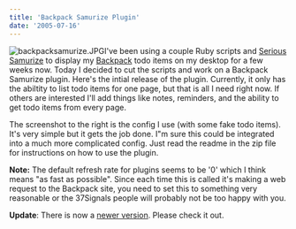 ```yaml
---
title: 'Backpack Samurize Plugin'
date: '2005-07-16'
---
```


![backpacksamurize.JPG](/images/backpacksamurize.JPG)I've been using a couple Ruby scripts and [Serious Samurize](http://www.samurize.com) to display my [Backpack](http://www.backpackit.com/) todo items on my desktop for a few weeks now. Today I decided to cut the scripts and work on a Backpack Samurize plugin. Here's the intial release of the plugin. Currently, it only has the abiltity to list todo items for one page, but that is all I need right now. If others are interested I'll add things like notes, reminders, and the ability to get todo items from every page.

The screenshot to the right is the config I use (with some fake todo items). It's very simple but it gets the job done. I"m sure this could be integrated into a much more complicated config. Just read the readme in the zip file for instructions on how to use the plugin.

**Note:** The default refresh rate for plugins seems to be '0' which I think means "as fast as possible". Since each time this is called it's making a web request to the Backpack site, you need to set this to something very reasonable or the 37Signals people will probably not be too happy with you.

**Update**: There is now a [newer version](http://dmihalik.com/PermaLink,guid,12ee2b3f-54b0-490c-b589-7d1efde1109a.aspx). Please check it out.
